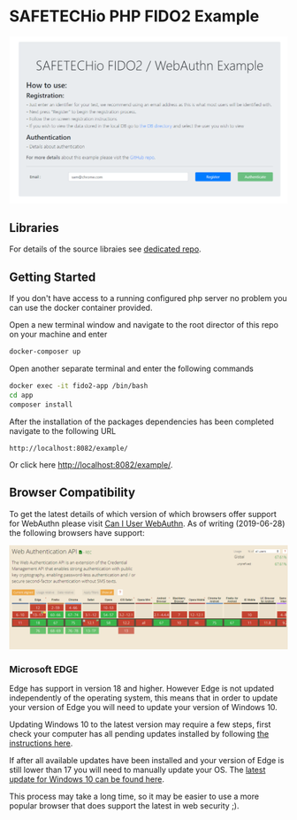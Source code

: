 # SAFETECHio PHP FIDO2 Example

![Example Home Page](./docs/images/home-page_.png "Example Home Page")

## Libraries

For details of the source libraies see [dedicated repo](https://github.com/SAFETECHio/FIDO2_SERVER_Libraries).

## Getting Started

If you don't have access to a running configured php server no problem you can use the docker container provided.

Open a new terminal window and navigate to the root director of this repo on your machine and enter

```bash
docker-composer up
```

Open another separate terminal and enter the following commands

```bash
docker exec -it fido2-app /bin/bash
cd app
composer install
```

After the installation of the packages dependencies has been completed navigate to the following URL

```text
http://localhost:8082/example/
```

Or click here [http://localhost:8082/example/](http://localhost:8082/example/).

## Browser Compatibility

To get the latest details of which version of which browsers offer support for WebAuthn please visit [Can I User WebAuthn](https://caniuse.com/#search=webauthn). As of writing (2019-06-28) the following browsers have support:

![WebAuthn Browser Compatibility](./docs/images/can-I-use-webauthn.png "WebAuthn Browser Compatibility")

### Microsoft EDGE

Edge has support in version 18 and higher. However Edge is not updated independently of the operating system, this means that in order to update your version of Edge you will need to update your version of Windows 10.

Updating Windows 10 to the latest version may require a few steps, first check your computer has all pending updates installed by following [the instructions here](https://support.microsoft.com/en-gb/help/4027667/windows-10-update).

If after all available updates have been installed and your version of Edge is still lower than 17 you will need to manually update your OS. The [latest update for Windows 10 can be found here](https://www.microsoft.com/en-us/software-download/windows10).

This process may take a long time, so it may be easier to use a more popular browser that does support the latest in web security ;).